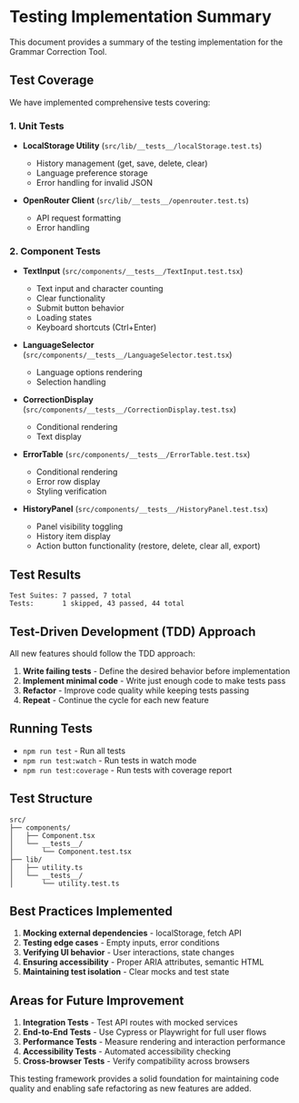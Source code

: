 # Testing Implementation Summary

This document provides a summary of the testing implementation for the Grammar Correction Tool.

## Test Coverage

We have implemented comprehensive tests covering:

### 1. Unit Tests
- **LocalStorage Utility** (`src/lib/__tests__/localStorage.test.ts`)
  - History management (get, save, delete, clear)
  - Language preference storage
  - Error handling for invalid JSON

- **OpenRouter Client** (`src/lib/__tests__/openrouter.test.ts`)
  - API request formatting
  - Error handling

### 2. Component Tests
- **TextInput** (`src/components/__tests__/TextInput.test.tsx`)
  - Text input and character counting
  - Clear functionality
  - Submit button behavior
  - Loading states
  - Keyboard shortcuts (Ctrl+Enter)

- **LanguageSelector** (`src/components/__tests__/LanguageSelector.test.tsx`)
  - Language options rendering
  - Selection handling

- **CorrectionDisplay** (`src/components/__tests__/CorrectionDisplay.test.tsx`)
  - Conditional rendering
  - Text display

- **ErrorTable** (`src/components/__tests__/ErrorTable.test.tsx`)
  - Conditional rendering
  - Error row display
  - Styling verification

- **HistoryPanel** (`src/components/__tests__/HistoryPanel.test.tsx`)
  - Panel visibility toggling
  - History item display
  - Action button functionality (restore, delete, clear all, export)

## Test Results

```
Test Suites: 7 passed, 7 total
Tests:       1 skipped, 43 passed, 44 total
```

## Test-Driven Development (TDD) Approach

All new features should follow the TDD approach:

1. **Write failing tests** - Define the desired behavior before implementation
2. **Implement minimal code** - Write just enough code to make tests pass
3. **Refactor** - Improve code quality while keeping tests passing
4. **Repeat** - Continue the cycle for each new feature

## Running Tests

- `npm run test` - Run all tests
- `npm run test:watch` - Run tests in watch mode
- `npm run test:coverage` - Run tests with coverage report

## Test Structure

```
src/
├── components/
│   ├── Component.tsx
│   └── __tests__/
│       └── Component.test.tsx
├── lib/
│   ├── utility.ts
│   └── __tests__/
│       └── utility.test.ts
```

## Best Practices Implemented

1. **Mocking external dependencies** - localStorage, fetch API
2. **Testing edge cases** - Empty inputs, error conditions
3. **Verifying UI behavior** - User interactions, state changes
4. **Ensuring accessibility** - Proper ARIA attributes, semantic HTML
5. **Maintaining test isolation** - Clear mocks and test state

## Areas for Future Improvement

1. **Integration Tests** - Test API routes with mocked services
2. **End-to-End Tests** - Use Cypress or Playwright for full user flows
3. **Performance Tests** - Measure rendering and interaction performance
4. **Accessibility Tests** - Automated accessibility checking
5. **Cross-browser Tests** - Verify compatibility across browsers

This testing framework provides a solid foundation for maintaining code quality and enabling safe refactoring as new features are added.